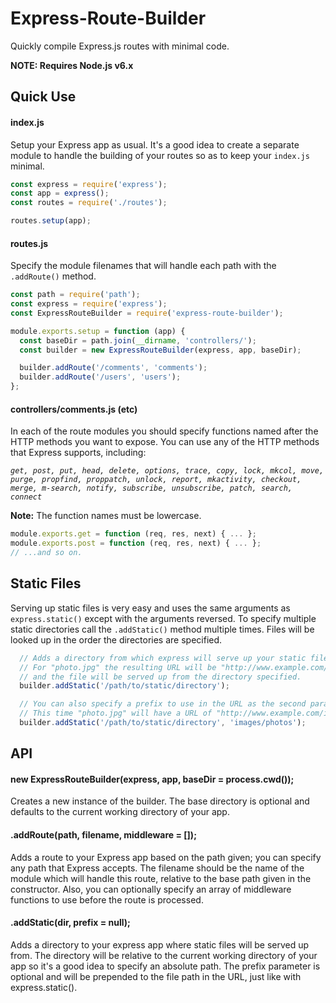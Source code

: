# Express-Route-Builder
Quickly compile Express.js routes with minimal code.

**NOTE: Requires Node.js v6.x**

## Quick Use

#### index.js
Setup your Express app as usual. It's a good idea to create a separate module to handle the building of your routes so as to keep your `index.js` minimal.

```javascript
const express = require('express');
const app = express();
const routes = require('./routes');

routes.setup(app);
```

#### routes.js
Specify the module filenames that will handle each path with the `.addRoute()` method.

```javascript
const path = require('path');
const express = require('express');
const ExpressRouteBuilder = require('express-route-builder');

module.exports.setup = function (app) {
  const baseDir = path.join(__dirname, 'controllers/');
  const builder = new ExpressRouteBuilder(express, app, baseDir);

  builder.addRoute('/comments', 'comments');
  builder.addRoute('/users', 'users');
};
```

#### controllers/comments.js (etc)
In each of the route modules you should specify functions named after the HTTP methods you want to expose. You can use any of the HTTP methods that Express supports, including:

_`get, post, put, head, delete, options, trace, copy, lock, mkcol, move, purge, propfind, proppatch, unlock, report, mkactivity, checkout, merge, m-search, notify, subscribe, unsubscribe, patch, search, connect`_

**Note:** The function names must be lowercase.

```javascript
module.exports.get = function (req, res, next) { ... };
module.exports.post = function (req, res, next) { ... };
// ...and so on.

```

## Static Files
Serving up static files is very easy and uses the same arguments as `express.static()` except with the arguments reversed. To specify multiple static directories call the `.addStatic()` method multiple times. Files will be looked up in the order the directories are specified.

```javascript
  // Adds a directory from which express will serve up your static files.
  // For "photo.jpg" the resulting URL will be "http://www.example.com/photo.jpg"
  // and the file will be served up from the directory specified.
  builder.addStatic('/path/to/static/directory');

  // You can also specify a prefix to use in the URL as the second parameter.
  // This time "photo.jpg" will have a URL of "http://www.example.com/images/photos/photo.jpg"
  builder.addStatic('/path/to/static/directory', 'images/photos');
```

## API

#### new ExpressRouteBuilder(express, app, baseDir = process.cwd());
Creates a new instance of the builder. The base directory is optional and defaults to the current working directory of your app.

#### .addRoute(path, filename, middleware = []);
Adds a route to your Express app based on the path given; you can specify any path that Express accepts. The filename should be the name of the module which will handle this route, relative to the base path given in the constructor. Also, you can optionally specify an array of middleware functions to use before the route is processed.

#### .addStatic(dir, prefix = null);
Adds a directory to your express app where static files will be served up from. The directory will be relative to the current working directory of your app so it's a good idea to specify an absolute path. The prefix parameter is optional and will be prepended to the file path in the URL, just like with express.static().
